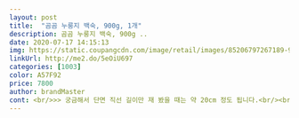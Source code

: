 ```yaml
---
layout: post 
title:  "곰곰 누룽지 백숙, 900g, 1개" 
description: 곰곰 누룽지 백숙, 900g ..
date: 2020-07-17 14:15:13 
img: https://static.coupangcdn.com/image/retail/images/85206797267189-988b4001-8059-4a9a-b30a-f71764b6bf38.jpg 
linkUrl: http://me2.do/5eOiU697 
categories: [1003] 
color: A57F92 
price: 7800 
author: brandMaster 
cont: <br/>>> 궁금해서 단면 직선 길이만 재 봤을 때는 약 20cm 정도 됩니다.<br/><br/>>> 누룽지가 너무 떡져 있고, 양이 적어서 이 부분은 개선되면 좋겠습니다.<br/><br/>>> 다만 닭 가슴 쪽 살을 먹을 때, 역하지 않은 약간의 닭 비린내가 납니다.<br/> 후추로 잡을 수 있는 정도입니다.<br/><br/>>> 닭만 먹으면 아 뭔가 아쉬운데’이고, 남은 국물에 밥 말아 먹으면 그제서야 든든합니다.<br/><br/>>> 백숙으로 익혀질 때 푹 고아져서 그런 것 같은데, 씹어서 삼킬 수 있는 정도입니다.<br/><br/>>> 조리하는 데 약 10분 걸렸습니다.<br/><br/>>> 조리할 때 푹 삶은 것도 아닌데, 닭 뼈가 그냥 스스슥 바스러집니다.<br/><br/>>> 집 근처 삼계탕 전문점에서 배달시키면 1시간 넘게 걸리는데요.<br/> 배고프고 지칠 때는 기다리는 것도 지쳐서 빠르게 먹을 수 있는 이 제품을 찾게 되더군요.<br/><br/>>> 취향에 맞게 소금, 후추를 뿌리거나, 김치 국물을 넣어 간을 맞춰 먹기 좋습니다.<br/><br/>>> 친하게 지내는 남자 사람은 2팩을 먹더니 배부르다고 하더군요.<br/><br/>>> 패키지 안에 있는 국물을 봤을 때 양이 적어 보였는데, 그릇에 따라놓으면 생각보다 꽤 많습니다.<br/><br/><br/> - 1팩은 여성 1분이 먹기 좋은 양입니다.<br/><br/><br/> - 삶은 소면 + 파 + 버섯’을 넣고 닭 국수를 하니 맛있어서 흡입했습니다.<br/><br/><br/> - 국수가 귀찮으면 푼 계란 + 찬 밥’을 넣고 죽을 해서 먹는 것을 추천합니다.<br/><br/><br/> - 내용물은 속이 채워진 닭 + 국물’로 어찌 보면 단출합니다.<br/><br/> 
---
```

 